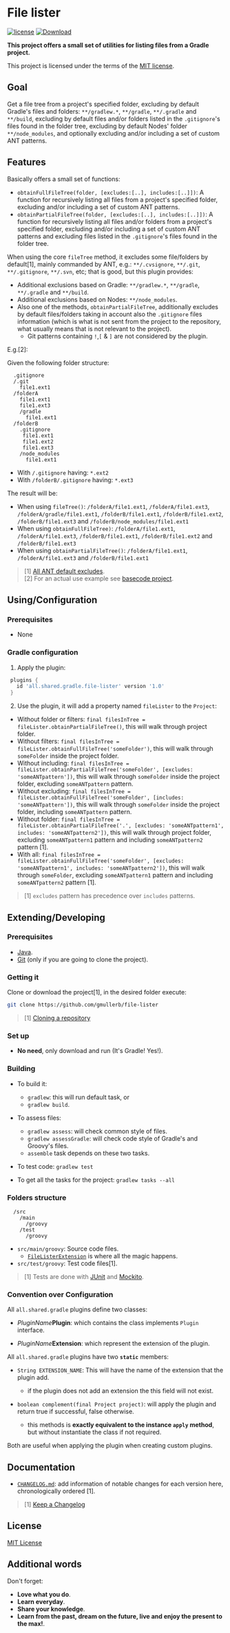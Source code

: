 # File lister

[![license](https://img.shields.io/github/license/mashape/apistatus.svg)](/LICENSE.txt) [![Download](https://api.bintray.com/packages/gmullerb/all.shared.gradle/file-lister/images/download.svg)](https://bintray.com/gmullerb/all.shared.gradle/file-lister/_latestVersion)

**This project offers a small set of utilities for listing files from a Gradle project.**

This project is licensed under the terms of the [MIT license](/LICENSE.txt).

## Goal

Get a file tree from a project's specified folder, excluding by default Gradle's files and folders: `**/gradlew.*`, `**/gradle`, `**/.gradle` and `**/build`, excluding by default files and/or folders listed in the `.gitignore`'s files found in the folder tree, excluding by default Nodes' folder `**/node_modules`, and optionally excluding and/or including a set of custom ANT patterns.

## Features

Basically offers a small set of functions:

* `obtainFullFileTree(folder, [excludes:[..], includes:[..]])`: A function for recursively listing all files from a project's specified folder, excluding and/or including a set of custom ANT patterns.
* `obtainPartialFileTree(folder, [excludes:[..], includes:[..]])`: A function for recursively listing all files and/or folders from a project's specified folder, excluding and/or including a set of custom ANT patterns and excluding files listed in the `.gitignore`'s files found in the folder tree.

When using the core `fileTree` method, it excludes some file/folders by default[1], mainly commanded by ANT, e.g.: `**/.cvsignore`, `**/.git`, `**/.gitignore`, `**/.svn`, etc; that is good, but this plugin provides:

* Additional exclusions based on Gradle: `**/gradlew.*`, `**/gradle`, `**/.gradle` and `**/build`.
* Additional exclusions based on Nodes: `**/node_modules`.
* Also one of the methods, `obtainPartialFileTree`, additionally excludes by default files/folders taking in account also the `.gitignore` files information (which is what is not sent from the project to the repository, what usually means that is not relevant to the project).
  * Git patterns containing `!`,`[` & `]` are not considered by the plugin.

E.g.[2]:

Given the following folder structure:

```
  .gitignore
  /.git
    file1.ext1
  /folderA
    file1.ext1
    file1.ext3
    /gradle
      file1.ext1
  /folderB
    .gitignore
     file1.ext1
     file1.ext2
     file1.ext3
    /node_modules
      file1.ext1
```

* With `/.gitignore` having: `*.ext2`
* With `/folderB/.gitignore` having: `*.ext3`

The result will be:

* When using `fileTree()`: `/folderA/file1.ext1`, `/folderA/file1.ext3`, `/folderA/gradle/file1.ext1`, `/folderB/file1.ext1`, `/folderB/file1.ext2`, `/folderB/file1.ext3` and `/folderB/node_modules/file1.ext1`
* When using `obtainFullFileTree)`: `/folderA/file1.ext1`, `/folderA/file1.ext3`, `/folderB/file1.ext1`, `/folderB/file1.ext2` and `/folderB/file1.ext3`
* When using `obtainPartialFileTree()`: `/folderA/file1.ext1`, `/folderA/file1.ext3` and `/folderB/file1.ext1`

> [1] [All ANT default excludes](https://ant.apache.org/manual/dirtasks.html#defaultexcludes).  
> [2] For an actual use example see [basecode project](https://github.com/gmullerb/basecode).

## Using/Configuration

### Prerequisites

* None

### Gradle configuration

1. Apply the plugin:

```gradle
 plugins {
   id 'all.shared.gradle.file-lister' version '1.0'
 }
```

2. Use the plugin, it will add a property named `fileLister` to the `Project`:

* Without folder or filters: `final filesInTree = fileLister.obtainPartialFileTree()`, this will walk through project folder.
* Without filters: `final filesInTree = fileLister.obtainFullFileTree('someFolder')`, this will walk through `someFolder` inside the project folder.
* Without including: `final filesInTree = fileLister.obtainPartialFileTree('someFolder', [excludes: 'someANTpattern'])`, this will walk through `someFolder` inside the project folder, excluding `someANTpattern` pattern.
* Without excluding: `final filesInTree = fileLister.obtainFullFileTree('someFolder', [includes: 'someANTpattern'])`, this will walk through `someFolder` inside the project folder, including `someANTpattern` pattern.
* Without folder: `final filesInTree = fileLister.obtainPartialFileTree('.', [excludes: 'someANTpattern1', includes: 'someANTpattern2'])`, this will walk through project folder, excluding `someANTpattern1` pattern and including `someANTpattern2` pattern [1].
* With all: `final filesInTree = fileLister.obtainFullFileTree('someFolder', [excludes: 'someANTpattern1', includes: 'someANTpattern2'])`, this will walk through `someFolder`, excluding `someANTpattern1` pattern and including `someANTpattern2` pattern [1].

> [1] `excludes` pattern has precedence over `includes` patterns.

## Extending/Developing

### Prerequisites

* [Java](http://www.oracle.com/technetwork/java/javase/downloads).
* [Git](https://git-scm.com/downloads) (only if you are going to clone the project).

### Getting it

Clone or download the project[1], in the desired folder execute:

```sh
git clone https://github.com/gmullerb/file-lister
```

> [1] [Cloning a repository](https://help.github.com/articles/cloning-a-repository/)

### Set up

* **No need**, only download and run (It's Gradle! Yes!).

### Building

* To build it:
  * `gradlew`: this will run default task, or
  * `gradlew build`.

* To assess files:
  * `gradlew assess`: will check common style of files.
  * `gradlew assessGradle`: will check code style of Gradle's and Groovy's files.
  * `assemble` task depends on these two tasks.

* To test code: `gradlew test`

* To get all the tasks for the project: `gradlew tasks --all`

### Folders structure

```
  /src
    /main
      /groovy
    /test
      /groovy
```

- `src/main/groovy`: Source code files.
  - [`FileListerExtension`](src/main/groovy/all/shared/gradle/file/FileListerExtension.groovy) is where all the magic happens.
- `src/test/groovy`: Test code files[1].

> [1] Tests are done with [JUnit](http://junit.org) and [Mockito](http://javadoc.io/page/org.mockito/mockito-core/latest/org/mockito/Mockito.html).

### Convention over Configuration

All `all.shared.gradle` plugins define two classes:

* _PluginName_**Plugin**: which contains the class implements `Plugin` interface.

* _PluginName_**Extension**: which represent the extension of the plugin.

All `all.shared.gradle` plugins have two **`static`** members:

* `String EXTENSION_NAME`: This will have the name of the extension that the plugin add.
  * if the plugin does not add an extension the this field will not exist.

* `boolean complement(final Project project)`: will apply the plugin and return true if successful, false otherwise.
  * this methods is **exactly equivalent to the instance `apply` method**, but without instantiate the class if not required.

Both are useful when applying the plugin when creating custom plugins.

## Documentation

* [`CHANGELOG.md`](CHANGELOG.md): add information of notable changes for each version here, chronologically ordered [1].

> [1] [Keep a Changelog](http://keepachangelog.com)

## License

[MIT License](/LICENSE.txt)

## Additional words

Don't forget:

* **Love what you do**.
* **Learn everyday**.
* **Share your knowledge**.
* **Learn from the past, dream on the future, live and enjoy the present to the max!**.
